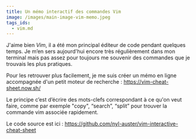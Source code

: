 ```yaml
---
title: Un mémo interactif des commandes Vim
image: /images/main-image-vim-memo.jpeg
tags_ids:
  - vim.md
---
```


J'aime bien _Vim_, il a été mon principal éditeur de code pendant quelques temps. Je m’en sers aujourd'hui encore très régulièrement dans mon terminal mais pas assez pour toujours me souvenir des commandes que je trouvais les plus pratiques.

Pour les retrouver plus facilement, je me suis créer un mémo en ligne accompagnée d'un petit moteur de recherche : https://vim-cheat-sheet.now.sh/

Le principe c’est d’écrire des mots-clefs correspondant à ce qu'on veut faire, comme par exemple "copy", “search”, “split” pour trouver la commande vim associée rapidement.

Le code source est ici : https://github.com/nyl-auster/vim-interactive-cheat-sheet
